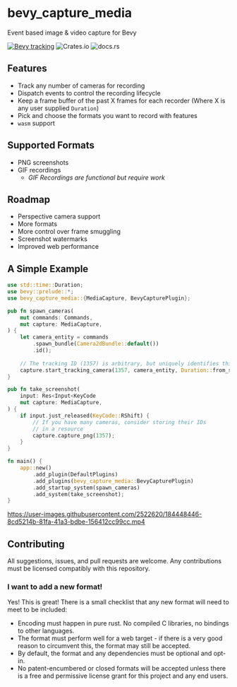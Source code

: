 # bevy_capture_media
Event based image &amp; video capture for Bevy

[![Bevy tracking](https://img.shields.io/badge/Bevy%20tracking-released%20version-lightblue?style=for-the-badge)](https://github.com/bevyengine/bevy/blob/main/docs/plugins_guidelines.md#main-branch-tracking)
![Crates.io](https://img.shields.io/crates/v/bevy_capture_media?style=for-the-badge)
![docs.rs](https://img.shields.io/docsrs/bevy_capture_media?style=for-the-badge)

## Features
- Track any number of cameras for recording
- Dispatch events to control the recording lifecycle
- Keep a frame buffer of the past X frames for each recorder (Where X is any user supplied `Duration`)
- Pick and choose the formats you want to record with features
- `wasm` support

## Supported Formats
- PNG screenshots
- GIF recordings
    - _GIF Recordings are functional but require work_

## Roadmap
- Perspective camera support
- More formats
- More control over frame smuggling
- Screenshot watermarks
- Improved web performance

## A Simple Example

```rust
use std::time::Duration;
use bevy::prelude::*;
use bevy_capture_media::{MediaCapture, BevyCapturePlugin};

pub fn spawn_cameras(
    mut commands: Commands,
    mut capture: MediaCapture,
) {
    let camera_entity = commands
        .spawn_bundle(Camera2dBundle::default())
        .id();
        
    // The tracking ID (1357) is arbitrary, but uniquely identifies this tracker
    capture.start_tracking_camera(1357, camera_entity, Duration::from_secs(5));
}

pub fn take_screenshot(
    input: Res<Input<KeyCode
    mut capture: MediaCapture,
) {
    if input.just_released(KeyCode::RShift) {
        // If you have many cameras, consider storing their IDs
        // in a resource
        capture.capture_png(1357);
    }
}

fn main() {
    app::new()
        .add_plugin(DefaultPlugins)
        .add_plugins(bevy_capture_media::BevyCapturePlugin)
        .add_startup_system(spawn_cameras)
        .add_system(take_screenshot);
}
```

https://user-images.githubusercontent.com/2522620/184448446-8cd5214b-81fa-41a3-bdbe-156412cc99cc.mp4

## Contributing

All suggestions, issues, and pull requests are welcome. Any contributions must
be licensed compatibly with this repository.

### I want to add a new format!

Yes! This is great! There is a small checklist that any new format will need to meet to be included:

- Encoding must happen in pure rust. No compiled C libraries, no bindings to other languages.
- The format must perform well for a web target - if there is a very good reason to circumvent this, the format may still be accepted.
- By default, the format and any dependencies must be optional and opt-in. 
- No patent-encumbered or closed formats will be accepted unless there is a free and permissive license grant for this project and any end users.
